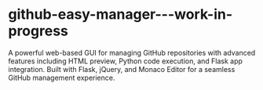 # github-easy-manager---work-in-progress
A powerful web-based GUI for managing GitHub repositories with advanced features including HTML preview, Python code execution, and Flask app integration. Built with Flask, jQuery, and Monaco Editor for a seamless GitHub management experience.
